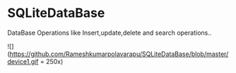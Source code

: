 # SQLiteDataBase

DataBase Operations like Insert,update,delete and search operations..

![](https://github.com/Rameshkumarpolavarapu/SQLiteDataBase/blob/master/device1.gif = 250x)
